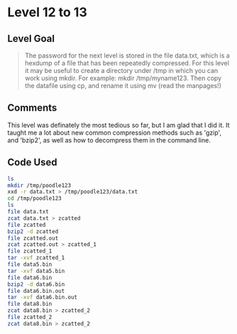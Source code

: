 # Level 12 to 13

## Level Goal
> The password for the next level is stored in the file data.txt, which is a hexdump of a file that has been repeatedly compressed. For this level it may be useful to create a directory under /tmp in which you can work using mkdir. For example: mkdir /tmp/myname123. Then copy the datafile using cp, and rename it using mv (read the manpages!)

## Comments
This level was definately the most tedious so far, but I am glad that I did it. It taught me a lot about new common compression methods such as 'gzip', and 'bzip2', as well as how to decompress them in the command line.

Code Used
------
```bash
ls
mkdir /tmp/poodle123
xxd -r data.txt > /tmp/poodle123/data.txt
cd /tmp/poodle123
ls
file data.txt
zcat data.txt > zcatted
file zcatted
bzip2 -d zcatted
file zcatted.out
zcat zcatted.out > zcatted_1
file zcatted_1
tar -xvf zcatted_1
file data5.bin
tar -xvf data5.bin
file data6.bin
bzip2 -d data6.bin
file data6.bin.out
tar -xvf data6.bin.out
file data8.bin
zcat data8.bin > zcatted_2
file zcatted_2
zcat data8.bin > zcatted_2
```
